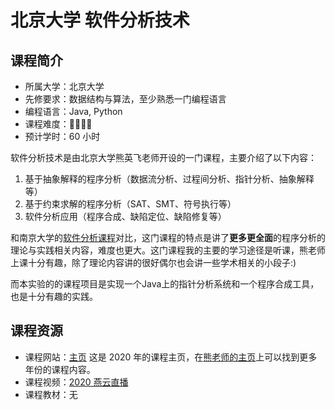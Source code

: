 # 北京大学 软件分析技术

## 课程简介

- 所属大学：北京大学
- 先修要求：数据结构与算法，至少熟悉一门编程语言
- 编程语言：Java, Python
- 课程难度：🌟🌟🌟🌟
- 预计学时：60 小时

软件分析技术是由北京大学熊英飞老师开设的一门课程，主要介绍了以下内容：

1. 基于抽象解释的程序分析（数据流分析、过程间分析、指针分析、抽象解释等）
2. 基于约束求解的程序分析（SAT、SMT、符号执行等）
3. 软件分析应用（程序合成、缺陷定位、缺陷修复等）

和南京大学的[软件分析课程](NJU-SoftwareAnalysis.md)对比，这门课程的特点是讲了**更多更全面**的程序分析的理论与实践相关内容，难度也更大。这门课程我的主要的学习途径是听课，熊老师上课十分有趣，除了理论内容讲的很好偶尔也会讲一些学术相关的小段子:)

而本实验的的课程项目是实现一个Java上的指针分析系统和一个程序合成工具，也是十分有趣的实践。

## 课程资源

- 课程网站：[主页](https://xiongyingfei.github.io/SA/2020/main.htm) 这是 2020 年的课程主页，在[熊老师的主页](https://xiongyingfei.github.io/)上可以找到更多年份的课程内容。
- 课程视频：[2020 燕云直播](https://liveclass.org.cn/cloudCourse/#/courseDetail/8mI06L2eRqk8GcsW)
- 课程教材：无
